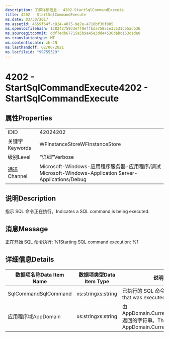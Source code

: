 ```yaml
---
description: 了解详细信息： 4202-StartSqlCommandExecute
title: 4202 - StartSqlCommandExecute
ms.date: 03/30/2017
ms.assetid: 4559f64f-c824-4075-9e7e-4710bf30f805
ms.openlocfilehash: 1282f275933eff0effbda75851e33531c55adb36
ms.sourcegitcommit: ddf7edb67715a5b9a45e3dd44536dabc153c1de0
ms.translationtype: MT
ms.contentlocale: zh-CN
ms.lasthandoff: 02/06/2021
ms.locfileid: "99755329"
---
```

# <a name="4202---startsqlcommandexecute"></a><span data-ttu-id="5a313-103">4202 - StartSqlCommandExecute</span><span class="sxs-lookup"><span data-stu-id="5a313-103">4202 - StartSqlCommandExecute</span></span>

## <a name="properties"></a><span data-ttu-id="5a313-104">属性</span><span class="sxs-lookup"><span data-stu-id="5a313-104">Properties</span></span>  
  
|||  
|-|-|  
|<span data-ttu-id="5a313-105">ID</span><span class="sxs-lookup"><span data-stu-id="5a313-105">ID</span></span>|<span data-ttu-id="5a313-106">4202</span><span class="sxs-lookup"><span data-stu-id="5a313-106">4202</span></span>|  
|<span data-ttu-id="5a313-107">关键字</span><span class="sxs-lookup"><span data-stu-id="5a313-107">Keywords</span></span>|<span data-ttu-id="5a313-108">WFInstanceStore</span><span class="sxs-lookup"><span data-stu-id="5a313-108">WFInstanceStore</span></span>|  
|<span data-ttu-id="5a313-109">级别</span><span class="sxs-lookup"><span data-stu-id="5a313-109">Level</span></span>|<span data-ttu-id="5a313-110">“详细”</span><span class="sxs-lookup"><span data-stu-id="5a313-110">Verbose</span></span>|  
|<span data-ttu-id="5a313-111">通道</span><span class="sxs-lookup"><span data-stu-id="5a313-111">Channel</span></span>|<span data-ttu-id="5a313-112">Microsoft-Windows-应用程序服务器-应用程序/调试</span><span class="sxs-lookup"><span data-stu-id="5a313-112">Microsoft-Windows-Application Server-Applications/Debug</span></span>|  
  
## <a name="description"></a><span data-ttu-id="5a313-113">说明</span><span class="sxs-lookup"><span data-stu-id="5a313-113">Description</span></span>  

 <span data-ttu-id="5a313-114">指示 SQL 命令正在执行。</span><span class="sxs-lookup"><span data-stu-id="5a313-114">Indicates a SQL command is being executed.</span></span>  
  
## <a name="message"></a><span data-ttu-id="5a313-115">消息</span><span class="sxs-lookup"><span data-stu-id="5a313-115">Message</span></span>  

 <span data-ttu-id="5a313-116">正在开始 SQL 命令执行: %1</span><span class="sxs-lookup"><span data-stu-id="5a313-116">Starting SQL command execution: %1</span></span>  
  
## <a name="details"></a><span data-ttu-id="5a313-117">详细信息</span><span class="sxs-lookup"><span data-stu-id="5a313-117">Details</span></span>  
  
|<span data-ttu-id="5a313-118">数据项名称</span><span class="sxs-lookup"><span data-stu-id="5a313-118">Data Item Name</span></span>|<span data-ttu-id="5a313-119">数据项类型</span><span class="sxs-lookup"><span data-stu-id="5a313-119">Data Item Type</span></span>|<span data-ttu-id="5a313-120">说明</span><span class="sxs-lookup"><span data-stu-id="5a313-120">Description</span></span>|  
|--------------------|--------------------|-----------------|  
|<span data-ttu-id="5a313-121">SqlCommand</span><span class="sxs-lookup"><span data-stu-id="5a313-121">SqlCommand</span></span>|<span data-ttu-id="5a313-122">xs:string</span><span class="sxs-lookup"><span data-stu-id="5a313-122">xs:string</span></span>|<span data-ttu-id="5a313-123">已执行的 SQL 命令。</span><span class="sxs-lookup"><span data-stu-id="5a313-123">The SQL command that was executed.</span></span>|  
|<span data-ttu-id="5a313-124">应用程序域</span><span class="sxs-lookup"><span data-stu-id="5a313-124">AppDomain</span></span>|<span data-ttu-id="5a313-125">xs:string</span><span class="sxs-lookup"><span data-stu-id="5a313-125">xs:string</span></span>|<span data-ttu-id="5a313-126">由 AppDomain.CurrentDomain.FriendlyName 返回的字符串。</span><span class="sxs-lookup"><span data-stu-id="5a313-126">The string returned by AppDomain.CurrentDomain.FriendlyName.</span></span>|
